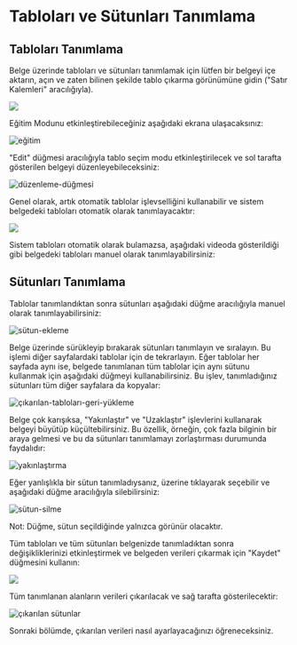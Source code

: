 # Tabloları ve Sütunları Tanımlama

## Tabloları Tanımlama

Belge üzerinde tabloları ve sütunları tanımlamak için lütfen bir belgeyi içe aktarın, açın ve zaten bilinen şekilde tablo çıkarma görünümüne gidin ("Satır Kalemleri" aracılığıyla).

![](https://lh7-us.googleusercontent.com/c38DEfiXVKBy07RwvVGvx2-zU3xmRtxkyLEWz9mQLSoVxpBLcjLXV8vhlAsoJ4D4GsCiqeUTNj4HwL9SobV8Qv4K8f0GvflJNcpDwBS109-iUWQQoxOYnf4Wa\_HyYNKHh7nmEFwB3y\_PCZ-iqQJtHfQ)

Eğitim Modunu etkinleştirebileceğiniz aşağıdaki ekrana ulaşacaksınız:

![eğitim](https://lh7-us.googleusercontent.com/0ZvE0RA39VuRGMGXwpscgmFsZ8f143TEqjkghY16iY0gHnJcvY3QVtpx9WK2gKLl-DC8WFiozs3ofE48FhiRXXKq2QwQFex5p17OcCLOmbC6QC2nS1P\_FKBqPYKA3MRURV75v5FXYIgIa7cPpza6Csk)

"Edit" düğmesi aracılığıyla tablo seçim modu etkinleştirilecek ve sol tarafta gösterilen belgeyi düzenleyebileceksiniz:

![düzenleme-düğmesi](https://lh7-us.googleusercontent.com/BlfuxWWMmYxnG0Ls-dkO8015bqgzGcGBzZ\_2T1nqo9TNUA7490zzNxSRHlL2wbI81KeWnglkIzqUKo04-9s0YjQnXCbmXHhAApbne9-SlcRMQ\_plo8Ckk5FcIBg0KZt7is1164qzSJxP39bKc0SfPVc)

Genel olarak, artık otomatik tablolar işlevselliğini kullanabilir ve sistem belgedeki tabloları otomatik olarak tanımlayacaktır:

![](https://lh7-us.googleusercontent.com/3aVjQLbfAhwy4KSP5eYxsyHyXapk0TvmOYgmRfiYTAAfQ6ia\_3fX2Unjc2Y42zJp1\_YSe8U\_p6hbu-5gtUsUe4Z9-WsQYJInJMV1FpdG6lITwHgJV3DX-3UYHjwS7aN09HBzUaXeO8oEPeoIpoz5GaY)

Sistem tabloları otomatik olarak bulamazsa, aşağıdaki videoda gösterildiği gibi belgedeki tabloları manuel olarak tanımlayabilirsiniz:

## Sütunları Tanımlama

Tablolar tanımlandıktan sonra sütunları aşağıdaki düğme aracılığıyla manuel olarak tanımlayabilirsiniz:

![sütun-ekleme](https://lh7-us.googleusercontent.com/SQLCady2fdxWrkdN3O6sIvhR-KRguBruTy\_z\_CF0sWpQOXBjd6Vihp3QgZGoJzAfojwe328i6qSkNArkXhXSHr2QBuzPy1nzcVkfprGK7r1NqZvTnRLrbpNGL3OmeI964QjD3r\_L64zTMx6iO2ZBKQ4)

Belge üzerinde sürükleyip bırakarak sütunları tanımlayın ve sıralayın. Bu işlemi diğer sayfalardaki tablolar için de tekrarlayın. Eğer tablolar her sayfada aynı ise, belgede tanımlanan tüm tablolar için aynı sütunu kullanmak için aşağıdaki düğmeyi kullanabilirsiniz. Bu işlev, tanımladığınız sütunları tüm diğer sayfalara da kopyalar:

![çıkarılan-tabloları-geri-yükleme](https://lh7-us.googleusercontent.com/nkweDxlMVrFI5KmhuzfcUkFtJgzCkusWMrzSCpoujOatFtnP-scXxGsmVn1cPyCy8BZTH5zjzRPbrr9tH8yIdtQooNCpReFXTxt6q-1AAdA7gdabCkyFjmykI4zLNAiXIyKWTWD1K7okC\_foH8m14Ho)

Belge çok karışıksa, "Yakınlaştır" ve "Uzaklaştır" işlevlerini kullanarak belgeyi büyütüp küçültebilirsiniz. Bu özellik, örneğin, çok fazla bilginin bir araya gelmesi ve bu da sütunları tanımlamayı zorlaştırması durumunda faydalıdır:

![yakınlaştırma](https://lh7-us.googleusercontent.com/JSi0zXqBlVcNIDfzwuFD0dWYQrrk7mnEs3CoAragmloEtmT8OYIJ0TIVE1NIbI2\_KWN8R0ejJyx-LuOxINRuPFx6lp3x-jaL5ab6L\_0nbOQmLFmoFH9RUj0mXRjcbLDKE4nvsHSBu4nArWLYCI70QD0)

Eğer yanlışlıkla bir sütun tanımladıysanız, üzerine tıklayarak seçebilir ve aşağıdaki düğme aracılığıyla silebilirsiniz:

![sütun-silme](https://lh7-us.googleusercontent.com/EkeURGmRZhKcBl-sLsohkn7P7XQqNoSLsRXZNs2Ba7xgJEfYqHiNVSZCGx6X2eKOj9afb7LSNWDN73vk3O5IvCqxv46\_JvN8iTU\_i4H\_OHyfH8coFKkDrkeVM-pVhWzQkdeb6hwI3yPJvsBPc0EXWXY)

Not: Düğme, sütun seçildiğinde yalnızca görünür olacaktır.

Tüm tabloları ve tüm sütunları belgenizde tanımladıktan sonra değişikliklerinizi etkinleştirmek ve belgeden verileri çıkarmak için "Kaydet" düğmesini kullanın:

![](https://lh7-us.googleusercontent.com/xp2mdwrGmuAZ\_vGsH-hKIn8k77rIPumDRZUX8z\_0BgezUghZUdkkrbghAhWPqEDIW6hjeC5\_MvQ7N8y2VN1LS6vxxDUkbZ7FcqFdWD8ufwzaTC\_xsSUFHEECS8t2p5Rs3HjKCO3fqSw9LzIcIDeYzHE)

Tüm tanımlanan alanların verileri çıkarılacak ve sağ tarafta gösterilecektir:

![çıkarılan sütunlar](https://lh7-us.googleusercontent.com/2oydJFwY2q19XmWx-uUib\_EBsRHMDKrFww4SJn1nZ0u2fcdWrGnJUPSyM4pKkW7g077AAT3YnUdvXZsdMiZ4dlNHBqMPUELNZTk6O7POMqY7Vu3uQxzLaa5Roz08-8xr6cXmWRb5MawH\_A8YuywTTBM)

Sonraki bölümde, çıkarılan verileri nasıl ayarlayacağınızı öğreneceksiniz.
